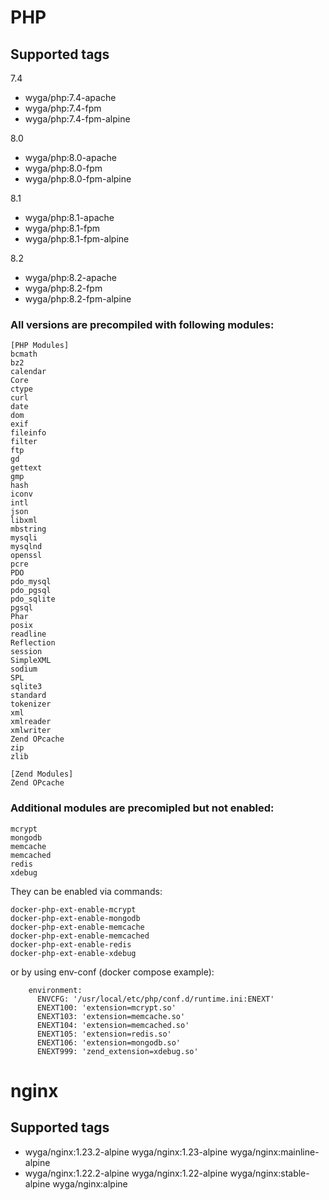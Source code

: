 # PHP

##  Supported tags

  7.4

  * wyga/php:7.4-apache
  * wyga/php:7.4-fpm
  * wyga/php:7.4-fpm-alpine

  8.0

  * wyga/php:8.0-apache
  * wyga/php:8.0-fpm
  * wyga/php:8.0-fpm-alpine

  8.1

  * wyga/php:8.1-apache
  * wyga/php:8.1-fpm
  * wyga/php:8.1-fpm-alpine

  8.2

  * wyga/php:8.2-apache
  * wyga/php:8.2-fpm
  * wyga/php:8.2-fpm-alpine

###  All versions are precompiled with following modules:

```
[PHP Modules]
bcmath
bz2
calendar
Core
ctype
curl
date
dom
exif
fileinfo
filter
ftp
gd
gettext
gmp
hash
iconv
intl
json
libxml
mbstring
mysqli
mysqlnd
openssl
pcre
PDO
pdo_mysql
pdo_pgsql
pdo_sqlite
pgsql
Phar
posix
readline
Reflection
session
SimpleXML
sodium
SPL
sqlite3
standard
tokenizer
xml
xmlreader
xmlwriter
Zend OPcache
zip
zlib

[Zend Modules]
Zend OPcache
```

###  Additional modules are precomipled but not enabled:

```
mcrypt
mongodb
memcache
memcached
redis
xdebug
```

They can be enabled via commands:
```
docker-php-ext-enable-mcrypt
docker-php-ext-enable-mongodb
docker-php-ext-enable-memcache
docker-php-ext-enable-memcached
docker-php-ext-enable-redis
docker-php-ext-enable-xdebug
```

or by using env-conf (docker compose example):
```
    environment:
      ENVCFG: '/usr/local/etc/php/conf.d/runtime.ini:ENEXT'
      ENEXT100: 'extension=mcrypt.so'
      ENEXT103: 'extension=memcache.so'
      ENEXT104: 'extension=memcached.so'
      ENEXT105: 'extension=redis.so'
      ENEXT106: 'extension=mongodb.so'
      ENEXT999: 'zend_extension=xdebug.so'
```

# nginx

## Supported tags

  * wyga/nginx:1.23.2-alpine wyga/nginx:1.23-alpine wyga/nginx:mainline-alpine
  * wyga/nginx:1.22.2-alpine wyga/nginx:1.22-alpine wyga/nginx:stable-alpine wyga/nginx:alpine


